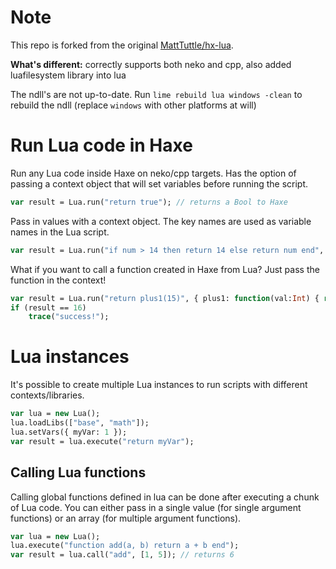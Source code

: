 Note
====================

This repo is forked from the original [MattTuttle/hx-lua](https://github.com/MattTuttle/hx-lua).

**What's different:** correctly supports both neko and cpp, also added luafilesystem library into lua

The ndll's are not up-to-date. Run `lime rebuild lua windows -clean` to rebuild the ndll (replace `windows` with other platforms at will)


Run Lua code in Haxe
====================

Run any Lua code inside Haxe on neko/cpp targets. Has the option of passing a context object that will set variables before running the script.

```haxe
var result = Lua.run("return true"); // returns a Bool to Haxe
```

Pass in values with a context object. The key names are used as variable names in the Lua script.
```haxe
var result = Lua.run("if num > 14 then return 14 else return num end", {num: 15.3});
```

What if you want to call a function created in Haxe from Lua? Just pass the function in the context!
```haxe
var result = Lua.run("return plus1(15)", { plus1: function(val:Int) { return val + 1; } });
if (result == 16)
	trace("success!");
```

Lua instances
=============

It's possible to create multiple Lua instances to run scripts with different contexts/libraries.

```haxe
var lua = new Lua();
lua.loadLibs(["base", "math"]);
lua.setVars({ myVar: 1 });
var result = lua.execute("return myVar");
```

Calling Lua functions
---------------------

Calling global functions defined in lua can be done after executing a chunk of Lua code. You can either pass in a single value (for single argument functions) or an array (for multiple argument functions).

```haxe
var lua = new Lua();
lua.execute("function add(a, b) return a + b end");
var result = lua.call("add", [1, 5]); // returns 6
```
